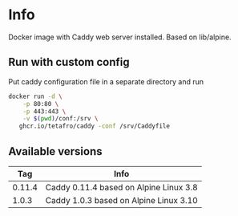 # Info

Docker image with Caddy web server installed. Based on lib/alpine.

## Run with custom config

Put caddy configuration file in a separate directory and run
```sh
docker run -d \
    -p 80:80 \
    -p 443:443 \
    -v $(pwd)/conf:/srv \
   ghcr.io/tetafro/caddy -conf /srv/Caddyfile
```

## Available versions

| Tag    | Info
| ------ | ---
| 0.11.4 | Caddy 0.11.4 based on Alpine Linux 3.8
| 1.0.3  | Caddy 1.0.3 based on Alpine Linux 3.10

